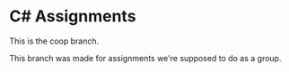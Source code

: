 # C# Assignments

This is the coop branch.

This branch was made for assignments we're supposed to do as a group.
